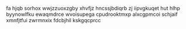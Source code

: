 fa hjqb sorhox wwjzzuoxzgby xhvfjz hncssjbdiqrb zj iipvgkuqet hut hlhp byynowlfku ewaqmdrce wvoisupega cpudrooktmxp alxcgpmcoi schjaif xmnfjtfui zwrmnxix fdcbjhil kskgqcprcc